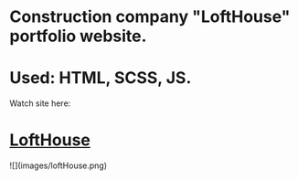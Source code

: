 <h1>
  Construction company "LoftHouse" portfolio website.
</h1>
<h1>
  Used: HTML, SCSS, JS.
</h1>

<p>Watch site here:</p>
<h1>
  <a href="https://codui.github.io/loft-house/" target="_blank">LoftHouse</a>
</h1>
![](images/loftHouse.png)
